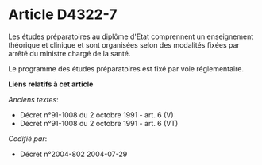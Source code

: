 # Article D4322-7

Les études préparatoires au diplôme d'Etat comprennent un enseignement théorique et clinique et sont organisées selon des
modalités fixées par arrêté du ministre chargé de la santé.

Le programme des études préparatoires est fixé par voie réglementaire.

**Liens relatifs à cet article**

_Anciens textes_:

  - Décret n°91-1008 du 2 octobre 1991 - art. 6 (V)
  - Décret n°91-1008 du 2 octobre 1991 - art. 6 (VT)

_Codifié par_:

  - Décret n°2004-802 2004-07-29
